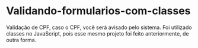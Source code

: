 # Validando-formularios-com-classes

Validação de CPF, caso o CPF, você será avisado pelo sistema.
Foi utilizado classes no JavaScript, pois esse mesmo projeto foi feito anteriormente, de outra forma.
